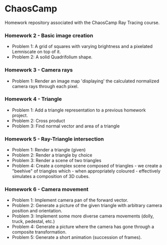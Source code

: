 # ChaosCamp
Homework repository associated with the ChaosCamp Ray Tracing course.

### Homework 2 - Basic image creation
  - Problem 1: A grid of squares with varying brightness and a pixelated Lemniscate on top of it.
  - Problem 2: A solid Quadrifolium shape.

### Homework 3 - Camera rays
 - Problem 1: Render an image map 'displaying' the calculated normalized camera rays through each pixel.

### Homework 4 - Triangle
 - Problem 1: Add a triangle representation to a previous homework project.
 - Problem 2: Cross product
 - Problem 3: Find normal vector and area of a triangle

### Homework 5 - Ray-Triangle intersection
 - Problem 1: Render a triangle (given)
 - Problem 2: Render a triangle by choice
 - Problem 3: Render a scene of two triangles
 - Problem 4: Create a complex scene composed of triangles - we create a "beehive" of triangles which - when appropriately coloured - effectively simulates a composition of 3D cubes.

### Homework 6 - Camera movement
 - Problem 1: Implement camera pan of the forward vector.
 - Problem 2: Generate a picture of the given triangle with arbitrary camera position and orientation.
 - Problem 3: Implement some more diverse camera movements (dolly, truck, pedestal, etc.)
 - Problem 4: Generate a picture where the camera has gone through a composite transformation.
 - Problem 5: Generate a short animation (succession of frames).
